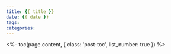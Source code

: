 ```yaml
---
title: {{ title }}
date: {{ date }}
tags:
categories:
---
```


<%- toc(page.content, {
        class: 'post-toc',
        list_number: true
    }) %>